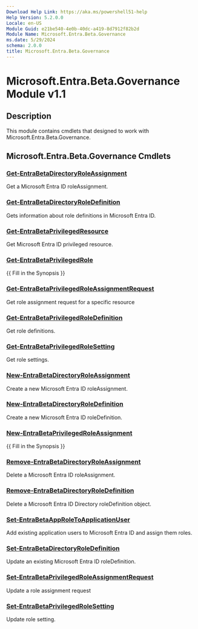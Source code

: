 ```yaml
---
Download Help Link: https://aka.ms/powershell51-help
Help Version: 5.2.0.0
Locale: en-US
Module Guid: e21be540-4e0b-40dc-a419-8d7912f82b2d
Module Name: Microsoft.Entra.Beta.Governance
ms.date: 5/29/2024
schema: 2.0.0
title: Microsoft.Entra.Beta.Governance
---
```

# Microsoft.Entra.Beta.Governance Module v1.1

## Description

This module contains cmdlets that designed to work with Microsoft.Entra.Beta.Governance.

## Microsoft.Entra.Beta.Governance Cmdlets

### [Get-EntraBetaDirectoryRoleAssignment](Get-EntraBetaDirectoryRoleAssignment.md)

Get a Microsoft Entra ID roleAssignment.

### [Get-EntraBetaDirectoryRoleDefinition](Get-EntraBetaDirectoryRoleDefinition.md)

Gets information about role definitions in Microsoft Entra ID.

### [Get-EntraBetaPrivilegedResource](Get-EntraBetaPrivilegedResource.md)

Get Microsoft Entra ID privileged resource.

### [Get-EntraBetaPrivilegedRole](Get-EntraBetaPrivilegedRole.md)
{{ Fill in the Synopsis }}

### [Get-EntraBetaPrivilegedRoleAssignmentRequest](Get-EntraBetaPrivilegedRoleAssignmentRequest.md)
Get role assignment request for a specific resource

### [Get-EntraBetaPrivilegedRoleDefinition](Get-EntraBetaPrivilegedRoleDefinition.md)

Get role definitions.

### [Get-EntraBetaPrivilegedRoleSetting](Get-EntraBetaPrivilegedRoleSetting.md)

Get role settings.

### [New-EntraBetaDirectoryRoleAssignment](New-EntraBetaDirectoryRoleAssignment.md)

Create a new Microsoft Entra ID roleAssignment.

### [New-EntraBetaDirectoryRoleDefinition](New-EntraBetaDirectoryRoleDefinition.md)

Create a new Microsoft Entra ID roleDefinition.

### [New-EntraBetaPrivilegedRoleAssignment](New-EntraBetaPrivilegedRoleAssignment.md)

{{ Fill in the Synopsis }}

### [Remove-EntraBetaDirectoryRoleAssignment](Remove-EntraBetaDirectoryRoleAssignment.md)

Delete a Microsoft Entra ID roleAssignment.

### [Remove-EntraBetaDirectoryRoleDefinition](Remove-EntraBetaDirectoryRoleDefinition.md)

Delete a Microsoft Entra ID Directory roleDefinition object.

### [Set-EntraBetaAppRoleToApplicationUser](Set-EntraBetaAppRoleToApplicationUser.md)

Add existing application users to Microsoft Entra ID and assign them roles.

### [Set-EntraBetaDirectoryRoleDefinition](Set-EntraBetaDirectoryRoleDefinition.md)

Update an existing Microsoft Entra ID roleDefinition.

### [Set-EntraBetaPrivilegedRoleAssignmentRequest](Set-EntraBetaPrivilegedRoleAssignmentRequest.md)

Update a role assignment request

### [Set-EntraBetaPrivilegedRoleSetting](Set-EntraBetaPrivilegedRoleSetting.md)

Update role setting.


